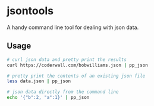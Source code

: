 # jsontools

A handy command line tool for dealing with json data.

## Usage

```sh
# curl json data and pretty print the results
curl https://coderwall.com/bobwilliams.json | pp_json

# pretty print the contents of an existing json file
less data.json | pp_json

# json data directly from the command line
echo '{"b":2, "a":1}' | pp_json